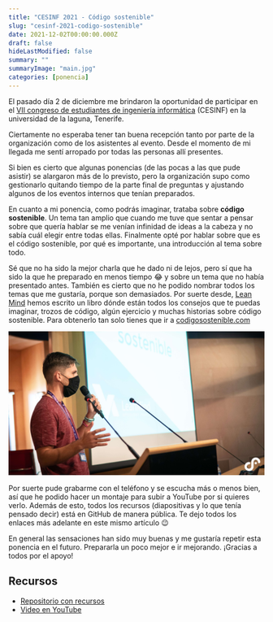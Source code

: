 ```yaml
---
title: "CESINF 2021 - Código sostenible"
slug: "cesinf-2021-codigo-sostenible"
date: 2021-12-02T00:00:00.000Z
draft: false
hideLastModified: false
summary: ""
summaryImage: "main.jpg"
categories: [ponencia]
---
```


El pasado día 2 de diciembre me brindaron la oportunidad de participar en el [VII congreso de estudiantes de ingeniería informática](https://www.cesinfull.com/) (CESINF) en la universidad de la laguna, Tenerife.

Ciertamente no esperaba tener tan buena recepción tanto por parte de la organización como de los asistentes al evento. Desde el momento de mi llegada me sentí arropado por todas las personas allí presentes.

Si bien es cierto que algunas ponencias (de las pocas a las que pude asistir) se alargaron más de lo previsto, pero la organización supo como gestionarlo quitando tiempo de la parte final de preguntas y ajustando algunos de los eventos internos que tenían preparados.

En cuanto a mi ponencia, como podrás imaginar, trataba sobre **código sostenible**. Un tema tan amplio que cuando me tuve que sentar a pensar sobre que quería hablar se me venían infinidad de ideas a la cabeza y no sabía cuál elegir entre todas ellas. Finalmente opté por hablar sobre que es el código sostenible, por qué es importante, una introducción al tema sobre todo.

Sé que no ha sido la mejor charla que he dado ni de lejos, pero sí que ha sido la que he preparado en menos tiempo 😂 y sobre un tema que no había presentado antes. También es cierto que no he podido nombrar todos los temas que me gustaría, porque son demasiados. Por suerte desde, [Lean Mind](https://bit.ly/3JwHHgL) hemos escrito un libro dónde están todos los consejos que te puedas imaginar, trozos de código, algún ejercicio y muchas historias sobre código sostenible. Para obtenerlo tan solo tienes que ir a [codigosostenible.com](https://bit.ly/3eDA4qC)

![main.jpg](main.jpg)

Por suerte pude grabarme con el teléfono y se escucha más o menos bien, así que he podido hacer un montaje para subir a YouTube por si quieres verlo. Además de esto, todos los recursos (diapositivas y lo que tenía pensado decir) está en GitHub de manera pública. Te dejo todos los enlaces más adelante en este mismo artículo 😉

En general las sensaciones han sido muy buenas y me gustaría repetir esta ponencia en el futuro. Prepararla un poco mejor e ir mejorando. ¡Gracias a todos por el apoyo!

## Recursos

- [Repositorio con recursos](https://github.com/criskrus/codigo-sostenible-formation)
- [Video en YouTube](https://www.youtube.com/watch?v=yECLWY2MtHE)
